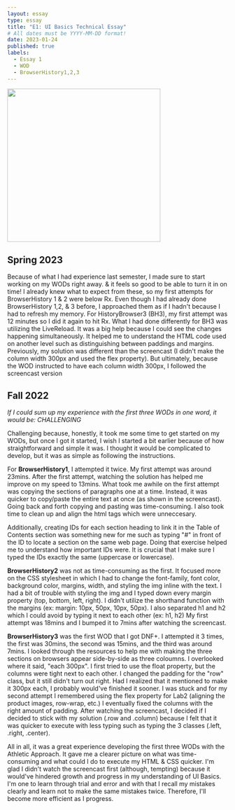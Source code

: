 ```yaml
---
layout: essay
type: essay
title: "E1: UI Basics Technical Essay"
# All dates must be YYYY-MM-DD format!
date: 2023-01-24
published: true
labels:
  - Essay 1
  - WOD
  - BrowserHistory1,2,3
---
```


<img width="350px" class="rounded float-start pe-4" src="https://jerad.blog/wp-content/uploads/2019/11/The-Value-of-Challenging-Yourself.jpg">


## Spring 2023

Because of what I had experience last semester, I made sure to start working on my WODs right away. & it feels so good to be able to turn it in on time! I already knew what to expect from these, so my first attempts for BrowserHistory 1 & 2 were below Rx. Even though I had already done BrowserHistory 1,2, & 3 before, I approached them as if I hadn't because I had to refresh my memory. For HistoryBrowser3 (BH3), my first attempt was 12 minutes so I did it again to hit Rx. What I had done differently for BH3 was utilizing the LiveReload. It was a big help because I could see the changes happening simultaneously. It helped me to understand the HTML code used on another level such as distinguishing between paddings and margins. Previously, my solution was different than the screencast (I didn't make the column width 300px and used the flex property). But ultimately, because the WOD instructed to have each column width 300px, I followed the screencast version

## Fall 2022
  
*If I could sum up my experience with the first three WODs in one word, it would be: CHALLENGING*

Challenging because, honestly, it took me some time to get started on my WODs, but once I got it started, I wish I started a bit earlier because of how straightforward and simple it was. I thought it would be complicated to develop, but it was as simple as following the instructions.

For **BrowserHistory1**, I attempted it twice. My first attempt was around 23mins. After the first attempt, watching the solution has helped me improve on my speed to 13mins. What took me awhile on the first attempt was copying the sections of paragraphs one at a time. Instead, it was quicker to copy/paste the entire text at once (as shown in the screencast). Going back and forth copying and pasting was time-consuming. I also took time to clean up and align the html tags which were unneccesary. 

Additionally, creating IDs for each section heading to link it in the Table of Contents section was something new for me such as typing "#" in front of the ID to locate a section on the same web page. Doing that exercise helped me to understand how important IDs were. It is crucial that I make sure I typed the IDs exactly the same (uppercase or lowercase). 

**BrowserHistory2** was not as time-consuming as the first. It focused more on the CSS stylesheet in which I had to change the font-family, font color, background color, margins, width, and styling the img inline with the text. I had a bit of trouble with styling the img and I typed down every margin property (top, bottom, left, right). I didn't utilize the shorthand function with the margins (ex: margin: 10px, 50px, 10px, 50px). I also separated h1 and h2 which I could avoid by typing it next to each other (ex: h1, h2) My first attempt was 18mins and I bumped it to 7mins after watching the screencast.
  
**BrowserHistory3** was the first WOD that I got DNF+. I attempted it 3 times, the first was 30mins, the second was 15mins, and the third was around 7mins. I looked through the resources to help me with making the three sections on browsers appear side-by-side as three coloumns. I overlooked where it said, "each 300px". I first tried to use the float property, but the columns were tight next to each other. I changed the padding for the "row" class, but it still didn't turn out right. Had I realized that it mentioned to make it 300px each, I probably would've finished it sooner. I was stuck and for my second attempt I remembered using the flex property for Lab2 (aligning the product images, row-wrap, etc.) I eventually fixed the columns with the right amount of padding. After watching the screencast, I decided if I decided to stick with my solution (.row and .column) because I felt that it was quicker to execute with less typing such as typing the 3 classes (.left, .right, .center). 
  
All in all, it was a great experience developing the first three WODs with the Athletic Approach. It gave me a clearer picture on what was time-consuming and what could I do to execute my HTML & CSS quicker. I'm glad I didn't watch the screencast first (although, tempting) because it would've hindered growth and progress in my understanding of UI Basics. I'm one to learn through trial and error and with that I recall my mistakes clearly and learn not to make the same mistakes twice. Therefore, I'll become more efficient as I progress.
